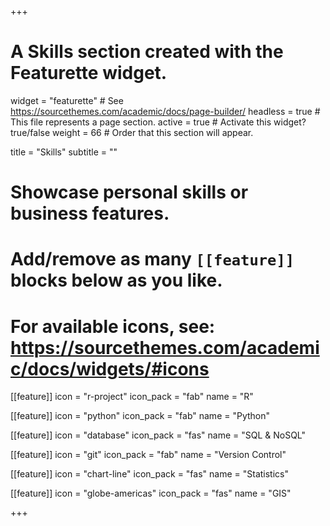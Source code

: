 +++
# A Skills section created with the Featurette widget.
widget = "featurette"  # See https://sourcethemes.com/academic/docs/page-builder/
headless = true  # This file represents a page section.
active = true  # Activate this widget? true/false
weight = 66  # Order that this section will appear.


title = "Skills"
subtitle = ""

# Showcase personal skills or business features.
#
# Add/remove as many `[[feature]]` blocks below as you like.
#
# For available icons, see: https://sourcethemes.com/academic/docs/widgets/#icons

[[feature]]
  icon = "r-project"
  icon_pack = "fab"
  name = "R"

[[feature]]
  icon = "python"
  icon_pack = "fab"
  name = "Python"

[[feature]]
  icon = "database"
  icon_pack = "fas"
  name = "SQL & NoSQL"

[[feature]]
  icon = "git"
  icon_pack = "fab"
  name = "Version Control"

[[feature]]
  icon = "chart-line"
  icon_pack = "fas"
  name = "Statistics"

[[feature]]
  icon = "globe-americas"
  icon_pack = "fas"
  name = "GIS"


+++
